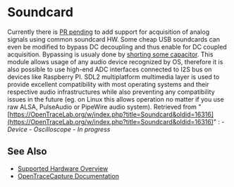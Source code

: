 # Soundcard
Currently there is [PR pending](https://github.com/opentracelab/OpenTraceCapture/pull/185/) to add support for acquisition of analog signals using common soundcard HW. Some cheap USB soundcards can even be modified to bypass DC decoupling and thus enable for DC coupled acquisition. Bypassing is usualy done by [shorting some capacitor](https://www.daqarta.com/dw_ggll.htm). This module allows usage of any audio device recognized by OS, therefore it is also possible to use high-end ADC interfaces connected to I2S bus on devices like Raspberry PI. SDL2 multiplatform multimedia layer is used to provide excellent compatibility with most operating systems and their respective audio infrastructures while also preventing any compatibility issues in the future (eg. on Linux this allows operation no matter if you use raw ALSA, PulseAudio or PipeWire audio system).
Retrieved from "[https://OpenTraceLab.org/w/index.php?title=Soundcard&oldid=16316](https://OpenTraceLab.org/w/index.php?title=Soundcard&oldid=16316)"
: \- *Device* \- *Oscilloscope* \- *In progress*
## See Also
- [Supported Hardware Overview](../supported-hardware.md)
- [OpenTraceCapture Documentation](../../opentracecapture/overview.md)
